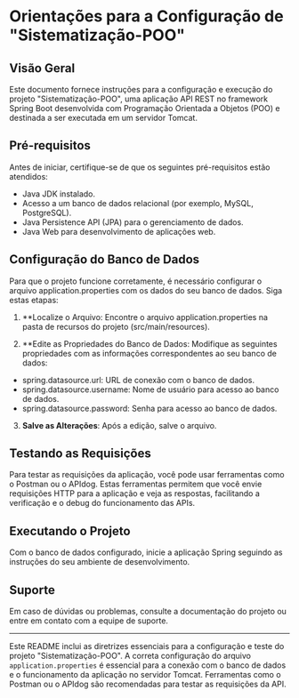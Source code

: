 
# Orientações para a Configuração de "Sistematização-POO"

## Visão Geral
Este documento fornece instruções para a configuração e execução do projeto "Sistematização-POO", uma aplicação API REST no framework Spring Boot desenvolvida com Programação Orientada a Objetos (POO) e destinada a ser executada em um servidor Tomcat.

## Pré-requisitos
Antes de iniciar, certifique-se de que os seguintes pré-requisitos estão atendidos:
- Java JDK instalado.
- Acesso a um banco de dados relacional (por exemplo, MySQL, PostgreSQL).
- Java Persistence API (JPA) para o gerenciamento de dados.
- Java Web para desenvolvimento de aplicações web.

## Configuração do Banco de Dados
Para que o projeto funcione corretamente, é necessário configurar o arquivo application.properties com os dados do seu banco de dados. Siga estas etapas:

1. **Localize o Arquivo: Encontre o arquivo application.properties na pasta de recursos do projeto (src/main/resources).

2. **Edite as Propriedades do Banco de Dados: Modifique as seguintes propriedades com as informações correspondentes ao seu banco de dados:
- spring.datasource.url: URL de conexão com o banco de dados.
- spring.datasource.username: Nome de usuário para acesso ao banco de dados.
- spring.datasource.password: Senha para acesso ao banco de dados.

3. **Salve as Alterações**: Após a edição, salve o arquivo.

## Testando as Requisições
Para testar as requisições da aplicação, você pode usar ferramentas como o Postman ou o APIdog. Estas ferramentas permitem que você envie requisições HTTP para a aplicação e veja as respostas, facilitando a verificação e o debug do funcionamento das APIs.

## Executando o Projeto
Com o banco de dados configurado, inicie a aplicação Spring seguindo as instruções do seu ambiente de desenvolvimento.

## Suporte
Em caso de dúvidas ou problemas, consulte a documentação do projeto ou entre em contato com a equipe de suporte.

---

Este README inclui as diretrizes essenciais para a configuração e teste do projeto "Sistematização-POO". A correta configuração do arquivo `application.properties` é essencial para a conexão com o banco de dados e o funcionamento da aplicação no servidor Tomcat. Ferramentas como o Postman ou o APIdog são recomendadas para testar as requisições da API.
